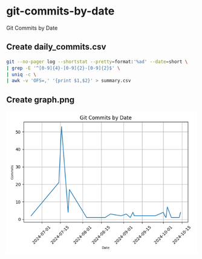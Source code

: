 # git-commits-by-date
Git Commits by Date

## Create daily_commits.csv

```bash
git --no-pager log --shortstat --pretty=format:'%ad' --date=short \
| grep -E '^[0-9]{4}-[0-9]{2}-[0-9]{2}$' \
| uniq -c \
| awk -v 'OFS=,' '{print $1,$2}' > summary.csv
```

## Create graph.png

![](graph.png)
